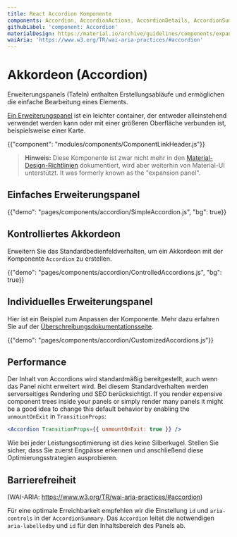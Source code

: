 ```yaml
---
title: React Accordion Komponente
components: Accordion, AccordionActions, AccordionDetails, AccordionSummary
githubLabel: 'component: Accordion'
materialDesign: https://material.io/archive/guidelines/components/expansion-panels.html
waiAria: 'https://www.w3.org/TR/wai-aria-practices/#accordion'
---
```


# Akkordeon (Accordion)

<p class="description">Erweiterungspanels (Tafeln) enthalten Erstellungsabläufe und ermöglichen die einfache Bearbeitung eines Elements.</p>

[Ein Erweiterungspanel](https://material.io/archive/guidelines/components/expansion-panels.html) ist ein leichter container, der entweder alleinstehend verwendet werden kann oder mit einer größeren Oberfläche verbunden ist, beispielsweise einer Karte.

{{"component": "modules/components/ComponentLinkHeader.js"}}

> **Hinweis:** Diese Komponente ist zwar nicht mehr in den [Material-Design-Richtlinien](https://material.io/) dokumentiert, wird aber weiterhin von Material-UI unterstützt. It was formerly known as the "expansion panel".

## Einfaches Erweiterungspanel

{{"demo": "pages/components/accordion/SimpleAccordion.js", "bg": true}}

## Kontrolliertes Akkordeon

Erweitern Sie das Standardbedienfeldverhalten, um ein Akkordeon mit der Komponente `Accordion` zu erstellen.

{{"demo": "pages/components/accordion/ControlledAccordions.js", "bg": true}}

## Individuelles Erweiterungspanel

Hier ist ein Beispiel zum Anpassen der Komponente. Mehr dazu erfahren Sie auf der [Überschreibungsdokumentationsseite](/customization/components/).

{{"demo": "pages/components/accordion/CustomizedAccordions.js"}}

## Performance

Der Inhalt von Accordions wird standardmäßig bereitgestellt, auch wenn das Panel nicht erweitert wird. Bei diesem Standardverhalten werden serverseitiges Rendering und SEO berücksichtigt. If you render expensive component trees inside your panels or simply render many panels it might be a good idea to change this default behavior by enabling the `unmountOnExit` in `TransitionProps`:

```jsx
<Accordion TransitionProps={{ unmountOnExit: true }} />
```

Wie bei jeder Leistungsoptimierung ist dies keine Silberkugel. Stellen Sie sicher, dass Sie zuerst Engpässe erkennen und anschließend diese Optimierungsstrategien ausprobieren.

## Barrierefreiheit

(WAI-ARIA: https://www.w3.org/TR/wai-aria-practices/#accordion)

Für eine optimale Erreichbarkeit empfehlen wir die Einstellung `id` und `aria-controls` in der `AccordionSummary`. Das `Accordion` leitet die notwendigen `aria-labelledby` und `id` für den Inhaltsbereich des Panels ab.
